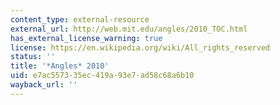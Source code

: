 ```yaml
---
content_type: external-resource
external_url: http://web.mit.edu/angles/2010_TOC.html
has_external_license_warning: true
license: https://en.wikipedia.org/wiki/All_rights_reserved
status: ''
title: '*Angles* 2010'
uid: e7ac5573-35ec-419a-93e7-ad58c68a6b10
wayback_url: ''
---
```

